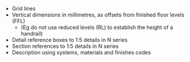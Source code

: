 - Grid lines
- Vertical dimensions in millimetres, as offsets from finished floor levels (FFL)
	- (Eg do not use reduced levels (RL) to establish the height of a handrail)
- Detail reference boxes to <span class="highlight-red">1:5</span> details in N series
- Section references to <span class="highlight-red">1:5</span> details in N series
- Description using systems, materials and finishes codes